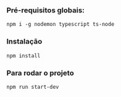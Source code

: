 
### Pré-requisitos globais:
`npm i -g nodemon typescript ts-node`

### Instalação
`npm install`

### Para rodar o projeto
`npm run start-dev`



